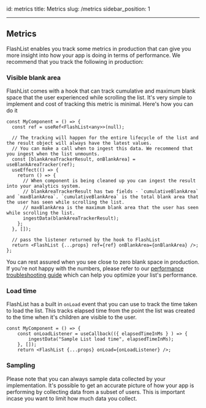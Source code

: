 id: metrics
title: Metrics
slug: /metrics
sidebar_position: 1

---

## Metrics

FlashList enables you track some metrics in production that can give you more insight into how your app is doing in terms of performance. We recommend that you track the following in production:

### Visible blank area

FlashList comes with a hook that can track cumulative and maximum blank space that the user experienced while scrolling the list. It's very simple to implement and cost of tracking this metric is minimal. Here's how you can do it

```tsx
const MyComponent = () => {
  const ref = useRef<FlashList<any>>(null);

  // The tracking will happen for the entire lifecycle of the list and the result object will always have the latest values.
  // You can make a call when to ingest this data. We recommend that you ingest when the list unmounts.
  const [blankAreaTrackerResult, onBlankArea] = useBlankAreaTracker(ref);
  useEffect(() => {
    return () => {
      // When component is being cleaned up you can ingest the result into your analytics system.
      // blankAreaTrackerResult has two fields - `cumulativeBlankArea` and `maxBlankArea`. `cumulativeBlankArea` is the total blank area that the user has seen while scrolling the list.
      // maxBlankArea is the maximum blank area that the user has seen while scrolling the list.
      ingestData(blankAreaTrackerResult);
    };
  }, []);

  // pass the listener returned by the hook to FlashList
  return <FlashList {...props} ref={ref} onBlankArea={onBlankArea} />;
};
```

You can rest assured when you see close to zero blank space in production. If you're not happy with the numbers, please refer to our [performance troubleshooting guide](./performance-troubleshooting.md) which can help you optimize your list's performance.

### Load time

FlashList has a built in `onLoad` event that you can use to track the time taken to load the list. This tracks elapsed time from the point the list was created to the time when it's children are visible to the user.

```tsx
const MyComponent = () => {
    const onLoadListener = useCallback(({ elapsedTimeInMs } ) => {
        ingestData("Sample List load time", elapsedTimeInMs);
    }, []);
    return <FlashList {...props} onLoad={onLoadListener} />;
```

### Sampling

Please note that you can always sample data collected by your implementation. It's possible to get an accurate picture of how your app is performing by collecting data from a subset of users. This is important incase you want to limit how much data you collect.
